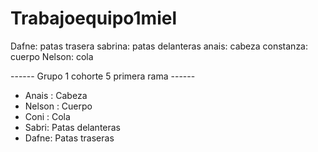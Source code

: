 # Trabajoequipo1miel

Dafne: patas trasera
sabrina: patas delanteras
anais: cabeza
constanza: cuerpo
Nelson: cola

------ Grupo 1 cohorte 5 primera rama ------
- Anais : Cabeza
- Nelson : Cuerpo
- Coni : Cola
- Sabri: Patas delanteras
- Dafne: Patas traseras

